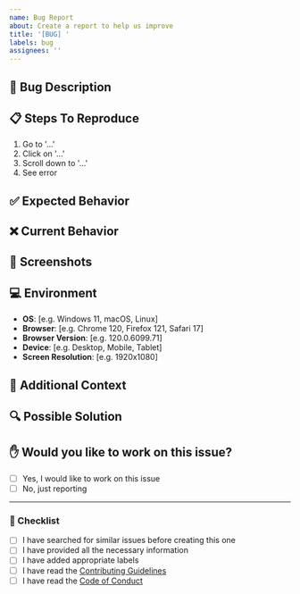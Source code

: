 ```yaml
---
name: Bug Report
about: Create a report to help us improve
title: '[BUG] '
labels: bug
assignees: ''
---
```


## 🐛 Bug Description
<!-- A clear and concise description of what the bug is -->

## 📋 Steps To Reproduce
<!-- Steps to reproduce the behavior -->
1. Go to '...'
2. Click on '...'
3. Scroll down to '...'
4. See error

## ✅ Expected Behavior
<!-- A clear and concise description of what you expected to happen -->

## ❌ Current Behavior
<!-- A clear and concise description of what actually happens -->

## 📸 Screenshots
<!-- If applicable, add screenshots to help explain your problem -->

## 💻 Environment
<!-- Please complete the following information -->
- **OS**: [e.g. Windows 11, macOS, Linux]
- **Browser**: [e.g. Chrome 120, Firefox 121, Safari 17]
- **Browser Version**: [e.g. 120.0.6099.71]
- **Device**: [e.g. Desktop, Mobile, Tablet]
- **Screen Resolution**: [e.g. 1920x1080]

## 📝 Additional Context
<!-- Add any other context about the problem here -->

## 🔍 Possible Solution
<!-- Optional: Suggest a fix or reason for the bug -->

## ✋ Would you like to work on this issue?
<!-- Let us know if you'd like to work on fixing this bug -->
- [ ] Yes, I would like to work on this issue
- [ ] No, just reporting

---

### 📌 Checklist
<!-- Please check all the boxes that apply -->
- [ ] I have searched for similar issues before creating this one
- [ ] I have provided all the necessary information
- [ ] I have added appropriate labels
- [ ] I have read the [Contributing Guidelines](../../CONTRIBUTING.md)
- [ ] I have read the [Code of Conduct](../../CODE_OF_CONDUCT.md)
